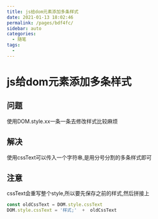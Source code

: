 ```yaml
---
title: js给dom元素添加多条样式
date: 2021-01-13 18:02:46
permalink: /pages/bdf4fc/
sidebar: auto
categories: 
  - 随笔
tags: 
  - 
---
```


# js给dom元素添加多条样式

## 问题 
使用DOM.style.xx一条一条去修改样式比较麻烦

## 解决
使用cssText可以传入一个字符串,是用分号分割的多条样式即可

## 注意
cssText会重写整个style,所以要先保存之前的样式,然后拼接上
``` js
const oldCssText = DOM.style.cssText
DOM.style.cssText = '样式;'  +  oldCssText
```